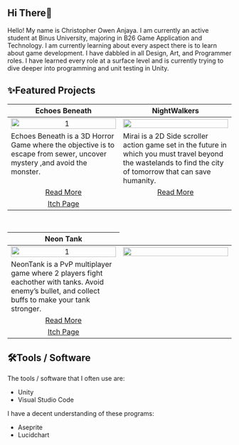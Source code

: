## Hi There👋
Hello! My name is Christopher Owen Anjaya. I am currently an active student at Binus University, majoring in B26 Game Application and Technology. I am currently learning about every aspect there is to learn about game development. I have dabbled in all Design, Art, and Programmer roles. I have learned every role at a surface level and is currently trying to dive deeper into programming and unit testing in Unity.


## ✨Featured Projects
<table width="100%">
  <thead>
    <tr>
      <th width="50%" align="center"><a>Echoes Beneath</a></th> <!--tittle-->
       <th width="500px" align="center"> <a>NightWalkers</th> <!--tittle-->
    </tr>
  </thead>
  <tbody>
    <tr>
      <td align="center">
        <img src="https://github.com/user-attachments/assets/2be270e9-a073-4033-9f04-e94828dda4e4" alt="1" style="width:100%;height:auto;">
      </td>
      <td align="center">
        <img src="https://github.com/user-attachments/assets/3d852ab0-cb17-45fa-ba10-9cecc6d1563c" style="width:100%;height:auto;">
      </td>
    </tr>
    <tr>
      <td valign="text-top">Echoes Beneath is a 3D Horror Game where the objective is to escape from sewer, uncover mystery ,and avoid the monster.</td> <!--desc-->
      <td valign="text-top">Mirai is a 2D Side scroller action game set in the future in which you must travel beyond the wastelands to find the city of tomorrow that can save humanity.</td> <!--desc-->
    </tr>
    <tr>
      <td align="center"><a href="https://github.com/Redacted-Studio/Echoes_Beneath">Read More</a></td> <!--link1-->
      <td align="center"><a href="https://github.com/817r/LegionGoJam">Read More</a></td> <!--link2-->
    </tr>
    <tr>
      <td align="center"><a href="https://xviig.itch.io/echoes-beneath">Itch Page</a></td> <!--link1-->
       <!--link2-->
    </tr>
  </tbody>
</table>

<br>

<table width="100%">
  <thead>
    <tr>
      <th width="50%" align="center"><a>Neon Tank</a></th> <!--tittle-->
    </tr>
  </thead>
  <tbody>
    <tr>
      <td align="center">
        <img src="https://github.com/user-attachments/assets/2be270e9-a073-4033-9f04-e94828dda4e4" alt="1" style="width:100%;height:auto;">
      </td>
      <td align="center">
        <img src="https://github.com/user-attachments/assets/3d852ab0-cb17-45fa-ba10-9cecc6d1563c" style="width:100%;height:auto;">
      </td>
    </tr>
    <tr>
      <td valign="text-top">NeonTank is a PvP multiplayer game where 2 players fight eachother with tanks. Avoid enemy’s bullet, and collect buffs to make your tank stronger.</td> <!--desc-->
    </tr>
    <tr>
      <td align="center"><a href="https://github.com/WhiteStyx/NeonTank">Read More</a></td> <!--link1-->
    </tr>
    <tr>
      <td align="center"><a href="https://whitestyx.itch.io/neontank">Itch Page</a></td> <!--link1-->
       <!--link2-->
    </tr>
  </tbody>
</table>

         
## 🛠️Tools / Software
The tools / software that I often use are:
- Unity
- Visual Studio Code

I have a decent understanding of these programs:
- Aseprite
- Lucidchart
